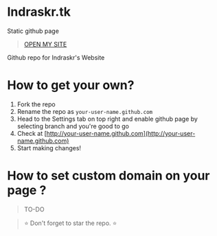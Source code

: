 # Indraskr.tk
Static github page 
> [OPEN MY SITE](http://indraskr.tk)

Github repo for Indraskr's Website

# How to get your own?
1. Fork the repo
2. Rename the repo as `your-user-name.github.com`
3. Head to the Settings tab on top right and enable github page by selecting branch and you're good to go
4. Check at [http://your-user-name.github.com](http://your-user-name.github.com)
5. Start making changes!

# How to set custom domain on your page ?
> TO-DO

> :star: Don't forget to star the repo. :star:
